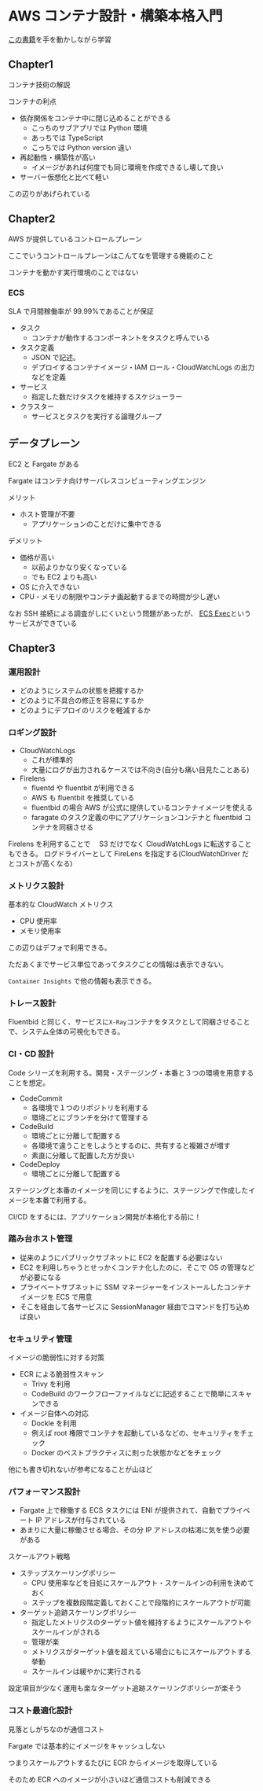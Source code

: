 # AWS コンテナ設計・構築本格入門

[この書籍](https://www.amazon.co.jp/dp/B09DKZC1ZH/ref=dp-kindle-redirect?_encoding=UTF8&btkr=1)を手を動かしながら学習

## Chapter1

コンテナ技術の解説

コンテナの利点

- 依存関係をコンテナ中に閉じ込めることができる
  - こっちのサブアプリでは Python 環境
  - あっちでは TypeScript
  - こっちでは Python version 違い
- 再起動性・構築性が高い
  - イメージがあれば何度でも同じ環境を作成できるし壊して良い
- サーバー仮想化と比べて軽い

この辺りがあげられている

## Chapter2

AWS が提供しているコントロールプレーン

ここでいうコントロールプレーンはこんてなを管理する機能のこと

コンテナを動かす実行環境のことではない

### ECS

SLA で月間稼働率が 99.99%であることが保証

- タスク
  - コンテナが動作するコンポーネントをタスクと呼んでいる
- タスク定義
  - JSON で記述。
  - デプロイするコンテナイメージ・IAM ロール・CloudWatchLogs の出力などを定義
- サービス
  - 指定した数だけタスクを維持するスケジューラー
- クラスター
  - サービスとタスクを実行する論理グループ

## データプレーン

EC2 と Fargate がある

Fargate はコンテナ向けサーバレスコンピューティングエンジン

メリット

- ホスト管理が不要
  - アプリケーションのことだけに集中できる

デメリット

- 価格が高い
  - 以前よりかなり安くなっている
  - でも EC2 よりも高い
- OS に介入できない
- CPU・メモリの制限やコンテナ画起動するまでの時間が少し遅い

なお SSH 接続による調査がしにくいという問題があったが、
[ECS Exec](https://docs.aws.amazon.com/ja_jp/AmazonECS/latest/userguide/ecs-exec.html)というサービスができている

## Chapter3

### 運用設計

- どのようにシステムの状態を把握するか
- どのように不具合の修正を容易にするか
- どのようにデプロイのリスクを軽減するか

### ロギング設計

- CloudWatchLogs
  - これが標準的
  - 大量にログが出力されるケースでは不向き(自分も痛い目見たことある)
- Firelens
  - fluentd や fluentbit が利用できる
  - AWS も fluentbit を推奨している
  - fluentbid の場合 AWS が公式に提供しているコンテナイメージを使える
  - faragate のタスク定義の中にアプリケーションコンテナと fluentbid コンテナを同梱させる

Firelens を利用することで　 S3 だけでなく CloudWatchLogs に転送することもできる。
ログドライバーとして FireLens を指定する(CloudWatchDriver だとコストが高くなる)

### メトリクス設計

基本的な CloudWatch メトリクス

- CPU 使用率
- メモリ使用率

この辺りはデフォで利用できる。

ただあくまでサービス単位であってタスクごとの情報は表示できない。

`Container Insights` で他の情報も表示できる。

### トレース設計

Fluentbid と同じく、サービスに`X-Ray`コンテナをタスクとして同梱させることで、システム全体の可視化もできる。

### CI・CD 設計

Code シリーズを利用する。開発・ステージング・本番と３つの環境を用意することを想定。

- CodeCommit
  - 各環境で１つのリポジトリを利用する
  - 環境ごとにブランチを分けて管理する
- CodeBuild
  - 環境ごとに分離して配置する
  - 各環境で違うことをしようとするのに、共有すると複雑さが増す
  - 素直に分離して配置した方が良い
- CodeDeploy
  - 環境ごとに分離して配置する

ステージングと本番のイメージを同じにするように、ステージングで作成したイメージを本番で利用する。

CI/CD をするには、アプリケーション開発が本格化する前に！

### 踏み台ホスト管理

- 従来のようにパブリックサブネットに EC2 を配置する必要はない
- EC2 を利用しちゃうとせっかくコンテナ化したのに、そこで OS の管理などが必要になる
- プライベートサブネットに SSM マネージャーをインストールしたコンテナイメージを ECS で用意
- そこを経由して各サービスに SessionManager 経由でコマンドを打ち込めば良い

### セキュリティ管理

イメージの脆弱性に対する対策

- ECR による脆弱性スキャン
  - Trivy を利用
  - CodeBuild のワークフローファイルなどに記述することで簡単にスキャンできる
- イメージ自体への対応
  - Dockle を利用
  - 例えば root 権限でコンテナを起動しているなどの、セキュリティをチェック
  - Docker のベストプラクティスに則った状態かなどをチェック

他にも書き切れないが参考になることが山ほど

### パフォーマンス設計

- Fargate 上で稼働する ECS タスクには ENI が提供されて、自動でプライベート IP アドレスが付与されている
- あまりに大量に稼働させる場合、その分 IP アドレスの枯渇に気を使う必要がある

スケールアウト戦略

- ステップスケーリングポリシー
  - CPU 使用率などを目処にスケールアウト・スケールインの利用を決めておく
  - ステップを複数段階定義しておくことで段階的にスケールアウトが可能
- ターゲット追跡スケーリングポリシー
  - 指定したメトリクスのターゲット値を維持するようにスケールアウトやスケールインがされる
  - 管理が楽
  - メトリクスがターゲット値を超えている場合にもにスケールアウトする挙動
  - スケールインは緩やかに実行される

設定項目が少なく運用も楽なターゲット追跡スケーリングポリシーが楽そう

### コスト最適化設計

見落としがちなのが通信コスト

Fargate では基本的にイメージをキャッシュしない

つまりスケールアウトするたびに ECR からイメージを取得している

そのため ECR へのイメージが小さいほど通信コストも削減できる

